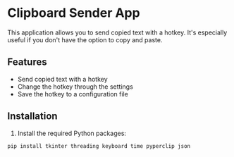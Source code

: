 # Clipboard Sender App

This application allows you to send copied text with a hotkey. It's especially useful if you don't have the option to copy and paste.

## Features

- Send copied text with a hotkey
- Change the hotkey through the settings
- Save the hotkey to a configuration file

## Installation

1. Install the required Python packages:

```bash
pip install tkinter threading keyboard time pyperclip json